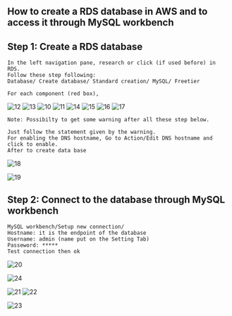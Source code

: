 ## How to create a RDS database in AWS and to access it through MySQL workbench ##

## Step 1: Create a RDS database 

```{r}
In the left navigation pane, research or click (if used before) in RDS. 
Follow these step following: 
Database/ Create database/ Standard creation/ MySQL/ Freetier

For each component (red box), 
```
![12](https://user-images.githubusercontent.com/51121757/70648851-df1fa100-1c43-11ea-8c4a-77bf41773551.PNG)
![13](https://user-images.githubusercontent.com/51121757/70649046-476e8280-1c44-11ea-9456-748d0525fd97.PNG)
![10](https://user-images.githubusercontent.com/51121757/70648100-45a3bf80-1c42-11ea-8e5a-6984fb620f5a.PNG)
![11](https://user-images.githubusercontent.com/51121757/70648579-438e3080-1c43-11ea-9887-18c7b335ef83.PNG)
![14](https://user-images.githubusercontent.com/51121757/70649313-cfed2300-1c44-11ea-8816-19afec1676af.PNG)
![15](https://user-images.githubusercontent.com/51121757/70649501-3114f680-1c45-11ea-8251-6fd40a07de94.PNG)
![16](https://user-images.githubusercontent.com/51121757/70649678-8e10ac80-1c45-11ea-815f-7bdfa5775f93.PNG)
![17](https://user-images.githubusercontent.com/51121757/70649781-bb5d5a80-1c45-11ea-98bd-90b78ac8977a.PNG)


```{r}
Note: Possibilty to get some warning after all these step below.

Just follow the statement given by the warning. 
For enabling the DNS hostname, Go to Action/Edit DNS hostname and click to enable.
After to create data base 
```

![18](https://user-images.githubusercontent.com/51121757/70650068-48a0af00-1c46-11ea-94ad-31fdd0df41f9.PNG)

![19](https://user-images.githubusercontent.com/51121757/70650073-4c343600-1c46-11ea-8c61-fca3d49d64ab.PNG)


## Step 2: Connect to the database through MySQL workbench

```{r}
MySQL workbench/Setup new connection/
Hostname: it is the endpoint of the database
Username: admin (name put on the Setting Tab) 
Passeword: *****
Test connection then ok

```




![20](https://user-images.githubusercontent.com/51121757/70650726-83efad80-1c47-11ea-8852-0c63d4b96f3c.PNG)

![24](https://user-images.githubusercontent.com/51121757/70651240-5bb47e80-1c48-11ea-849c-dfb58015c769.PNG)

![21](https://user-images.githubusercontent.com/51121757/70650728-85b97100-1c47-11ea-8ef0-647efc905f7f.PNG)
![22](https://user-images.githubusercontent.com/51121757/70650732-87833480-1c47-11ea-94ff-876d66a3493d.PNG)

![23](https://user-images.githubusercontent.com/51121757/70650735-894cf800-1c47-11ea-8965-7f6f40148ec3.PNG)


